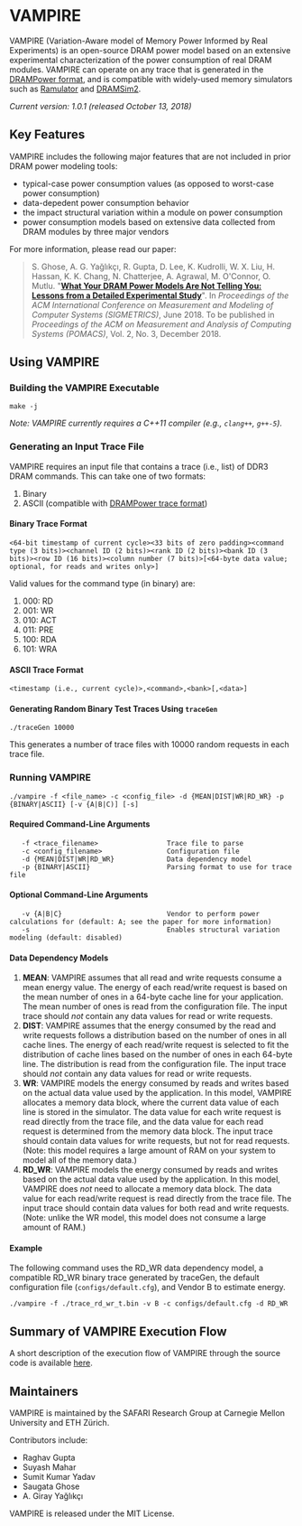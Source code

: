# VAMPIRE

VAMPIRE (Variation-Aware model of Memory Power Informed by Real Experiments) is an open-source DRAM power model 
based on an extensive experimental characterization of the power consumption of real DRAM modules.
VAMPIRE can operate on any trace that is generated in the [DRAMPower format](http://www.drampower.info),
and is compatible with widely-used memory simulators such as
[Ramulator](https://github.com/CMU-SAFARI/ramulator/) and
[DRAMSim2](https://github.com/umd-memsys/DRAMSim2/).

*Current version: 1.0.1 (released October 13, 2018)*


## Key Features

VAMPIRE includes the following major features that are not included in prior DRAM power modeling tools:

- typical-case power consumption values (as opposed to worst-case power consumption)
- data-depedent power consumption behavior
- the impact structural variation within a module on power consumption
- power consumption models based on extensive data collected from DRAM modules by three major vendors


For more information, please read our paper:
>S. Ghose, A. G. Yağlıkçı, R. Gupta, D. Lee, K. Kudrolli, W. X. Liu, H. Hassan, K. K. Chang, N. Chatterjee, A. Agrawal, M. O'Connor, O. Mutlu.
>"[**What Your DRAM Power Models Are Not Telling You: Lessons from a Detailed Experimental Study**](http://users.ece.cmu.edu/~saugatag/papers/18sigmetrics_vampire.pdf)".
>In _Proceedings of the ACM International Conference on Measurement and Modeling of Computer Systems (SIGMETRICS)_, June 2018.
>To be published in _Proceedings of the ACM on Measurement and Analysis of Computing Systems (POMACS)_, Vol. 2, No. 3, December 2018.


## Using VAMPIRE

### Building the VAMPIRE Executable
```shell
make -j
```

*Note: VAMPIRE currently requires a C++11 compiler (e.g., `clang++`, `g++-5`).*


### Generating an Input Trace File

VAMPIRE requires an input file that contains a trace (i.e., list) of DDR3 DRAM commands.  This can take one of two formats:

1. Binary
2. ASCII (compatible with [DRAMPower trace format](http://www.drampower.info))

#### Binary Trace Format

```
<64-bit timestamp of current cycle><33 bits of zero padding><command type (3 bits)><channel ID (2 bits)><rank ID (2 bits)><bank ID (3 bits)><row ID (16 bits)><column number (7 bits)>[<64-byte data value; optional, for reads and writes only>]
```

Valid values for the command type (in binary) are:
1. 000: RD
2. 001: WR
3. 010: ACT
4. 011: PRE
5. 100: RDA
6. 101: WRA

#### ASCII Trace Format

```
<timestamp (i.e., current cycle)>,<command>,<bank>[,<data>]
```

#### Generating Random Binary Test Traces Using `traceGen`
```shell
./traceGen 10000
```

This generates a number of trace files with 10000 random requests in each trace file.


### Running VAMPIRE
```shell
./vampire -f <file_name> -c <config_file> -d {MEAN|DIST|WR|RD_WR} -p {BINARY|ASCII} [-v {A|B|C)] [-s]
```

#### Required Command-Line Arguments

```
   -f <trace_filename>                 Trace file to parse
   -c <config_filename>                Configuration file
   -d {MEAN|DIST|WR|RD_WR}             Data dependency model
   -p {BINARY|ASCII}                   Parsing format to use for trace file
```

#### Optional Command-Line Arguments

```
   -v {A|B|C}                          Vendor to perform power calculations for (default: A; see the paper for more information)
   -s                                  Enables structural variation modeling (default: disabled)
```
#### Data Dependency Models
1. __MEAN__:
   VAMPIRE assumes that all read and write requests consume a mean energy value.
   The energy of each read/write request is based on the mean number of ones in a 64-byte cache line for your application.
   The mean number of ones is read from the configuration file.
   The input trace should *not* contain any data values for read or write requests.
2. __DIST__:
   VAMPIRE assumes that the energy consumed by the read and write requests follows a distribution based on the number of ones in all cache lines.
   The energy of each read/write request is selected to fit the distribution of cache lines based on the number of ones in each 64-byte line.
   The distribution is read from the configuration file.
   The input trace should *not* contain any data values for read or write requests.   
3. __WR__:
   VAMPIRE models the energy consumed by reads and writes based on the actual data value used by the application.
   In this model, VAMPIRE allocates a memory data block, where the current data value of each line is stored in the simulator.
   The data value for each write request is read directly from the trace file, and the data value for each read request is determined from the memory data block.
   The input trace should contain data values for write requests, but not for read requests.
   (Note: this model requires a large amount of RAM on your system to model all of the memory data.)
4. __RD_WR__:
   VAMPIRE models the energy consumed by reads and writes based on the actual data value used by the application.
   In this model, VAMPIRE does *not* need to allocate a memory data block.
   The data value for each read/write request is read directly from the trace file.
   The input trace should contain data values for both read and write requests.
   (Note: unlike the WR model, this model does not consume a large amount of RAM.)

#### Example
The following command uses the RD_WR data dependency model, a compatible RD_WR binary trace generated by traceGen, the default configuration file (`configs/default.cfg`), and Vendor B to estimate energy.

```shell
./vampire -f ./trace_rd_wr_t.bin -v B -c configs/default.cfg -d RD_WR
```


## Summary of VAMPIRE Execution Flow
A short description of the execution flow of VAMPIRE through the source code is available [here](src/README.md).


## Maintainers

VAMPIRE is maintained by the SAFARI Research Group at Carnegie Mellon University and ETH Zürich.

Contributors include:

- Raghav Gupta
- Suyash Mahar
- Sumit Kumar Yadav
- Saugata Ghose
- A. Giray Yağlıkçı

VAMPIRE is released under the MIT License.
